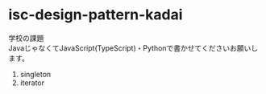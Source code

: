 # isc-design-pattern-kadai

学校の課題  
JavaじゃなくてJavaScript(TypeScript)・Pythonで書かせてくださいお願いします。

1.  singleton
2.  iterator
